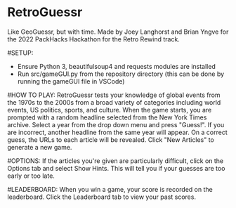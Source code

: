 # RetroGuessr
Like GeoGuessr, but with time. Made by Joey Langhorst and Brian Yngve for the 2022 PackHacks Hackathon for the Retro Rewind track.

#SETUP:
- Ensure Python 3, beautifulsoup4 and requests modules are installed
- Run src/gameGUI.py from the repository directory (this can be done by running the gameGUI file in VSCode)

#HOW TO PLAY:
RetroGuessr tests your knowledge of global events from the 1970s to the 2000s from a broad variety of categories including world events, US politics, sports, and culture. When the game starts, you are prompted with a random headline selected from the New York Times archive. Select a year from the drop down menu and press "Guess!". If you are incorrect, another headline from the same year will appear. On a correct guess, the URLs to each article will be revealed. Click "New Articles" to generate a new game.

#OPTIONS:
If the articles you're given are particularly difficult, click on the Options tab and select Show Hints. This will tell you if your guesses are too early or too late.

#LEADERBOARD:
When you win a game, your score is recorded on the leaderboard. Click the Leaderboard tab to view your past scores.
